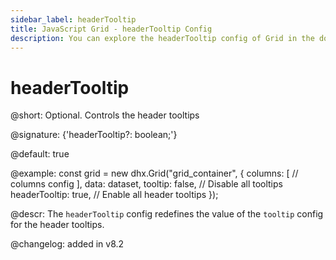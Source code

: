 ```yaml
---
sidebar_label: headerTooltip
title: JavaScript Grid - headerTooltip Config 
description: You can explore the headerTooltip config of Grid in the documentation of the DHTMLX JavaScript UI library. Browse developer guides and API reference, try out code examples and live demos, and download a free 30-day evaluation version of DHTMLX Suite.
---
```


# headerTooltip

@short: Optional. Controls the header tooltips

@signature: {'headerTooltip?: boolean;'}

@default: true

@example:
const grid = new dhx.Grid("grid_container", {
    columns: [
        // columns config
    ],
    data: dataset,
    tooltip: false, // Disable all tooltips
    headerTooltip: true, // Enable all header tooltips
});

@descr:
The `headerTooltip` config redefines the value of the `tooltip` config for the header tooltips.

@changelog: added in v8.2